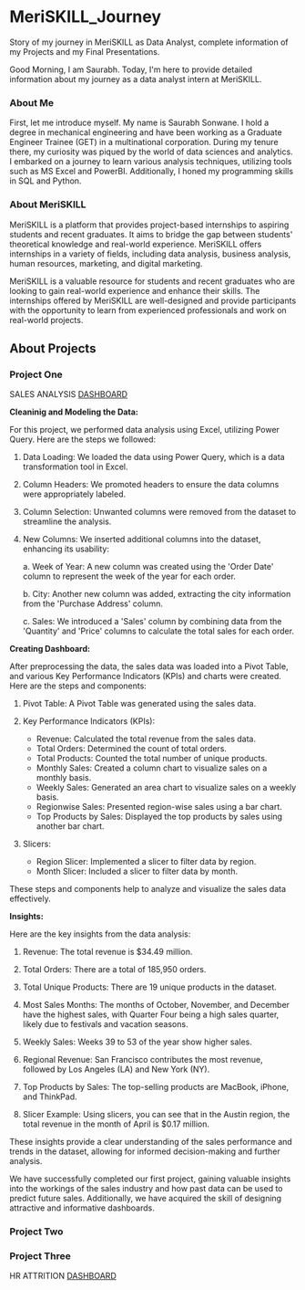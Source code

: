 # MeriSKILL_Journey
Story of my journey in MeriSKILL as Data Analyst, complete information of my Projects and my Final Presentations.

Good Morning, I am Saurabh. Today, I'm here to provide detailed information about my journey as a data analyst intern at MeriSKILL.

### About Me
First, let me introduce myself. My name is Saurabh Sonwane. I hold a degree in mechanical engineering and have been working as a Graduate Engineer Trainee (GET) in a multinational corporation. During my tenure there, my curiosity was piqued by the world of data sciences and analytics. I embarked on a journey to learn various analysis techniques, utilizing tools such as MS Excel and PowerBI. Additionally, I honed my programming skills in SQL and Python.

### About MeriSKILL
MeriSKILL is a platform that provides project-based internships to aspiring students and recent graduates. It aims to bridge the gap between students' theoretical knowledge and real-world experience. MeriSKILL offers internships in a variety of fields, including data analysis, business analysis, human resources, marketing, and digital marketing.

MeriSKILL is a valuable resource for students and recent graduates who are looking to gain real-world experience and enhance their skills. The internships offered by MeriSKILL are well-designed and provide participants with the opportunity to learn from experienced professionals and work on real-world projects.

## About Projects
### Project One
SALES ANALYSIS [DASHBOARD](https://github.com/SSonwane26/MeriSKILL_Journey/blob/main/Project1.png)

**Cleaninig and Modeling the Data:**

For this project, we performed data analysis using Excel, utilizing Power Query. Here are the steps we followed:

1. Data Loading: We loaded the data using Power Query, which is a data transformation tool in Excel.

2. Column Headers: We promoted headers to ensure the data columns were appropriately labeled.

3. Column Selection: Unwanted columns were removed from the dataset to streamline the analysis.

4. New Columns: We inserted additional columns into the dataset, enhancing its usability:

   a. Week of Year: A new column was created using the 'Order Date' column to represent the week of the year for each order.

   b. City: Another new column was added, extracting the city information from the 'Purchase Address' column.

   c. Sales: We introduced a 'Sales' column by combining data from the 'Quantity' and 'Price' columns to calculate the total sales for each order.

**Creating Dashboard:**

After preprocessing the data, the sales data was loaded into a Pivot Table, and various Key Performance Indicators (KPIs) and charts were created. Here are the steps and components:

1. Pivot Table: A Pivot Table was generated using the sales data.

2. Key Performance Indicators (KPIs):
   - Revenue: Calculated the total revenue from the sales data.
   - Total Orders: Determined the count of total orders.
   - Total Products: Counted the total number of unique products.
   - Monthly Sales: Created a column chart to visualize sales on a monthly basis.
   - Weekly Sales: Generated an area chart to visualize sales on a weekly basis.
   - Regionwise Sales: Presented region-wise sales using a bar chart.
   - Top Products by Sales: Displayed the top products by sales using another bar chart.

3. Slicers:
   - Region Slicer: Implemented a slicer to filter data by region.
   - Month Slicer: Included a slicer to filter data by month.

These steps and components help to analyze and visualize the sales data effectively.

**Insights:**

Here are the key insights from the data analysis:

1. Revenue: The total revenue is $34.49 million.

2. Total Orders: There are a total of 185,950 orders.

3. Total Unique Products: There are 19 unique products in the dataset.

4. Most Sales Months: The months of October, November, and December have the highest sales, with Quarter Four being a high sales quarter, likely due to festivals and vacation seasons.

5. Weekly Sales: Weeks 39 to 53 of the year show higher sales.

6. Regional Revenue: San Francisco contributes the most revenue, followed by Los Angeles (LA) and New York (NY).

7. Top Products by Sales: The top-selling products are MacBook, iPhone, and ThinkPad.

8. Slicer Example: Using slicers, you can see that in the Austin region, the total revenue in the month of April is $0.17 million.

These insights provide a clear understanding of the sales performance and trends in the dataset, allowing for informed decision-making and further analysis.

We have successfully completed our first project, gaining valuable insights into the workings of the sales industry and how past data can be used to predict future sales. Additionally, we have acquired the skill of designing attractive and informative dashboards.

### Project Two


### Project Three
HR ATTRITION [DASHBOARD](https://github.com/SSonwane26/MeriSKILL_Journey/blob/main/Project3.png)
